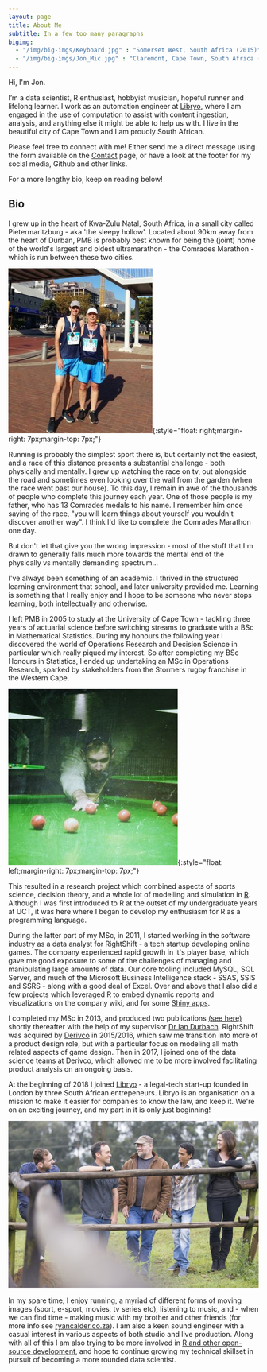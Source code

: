 ```yaml
---
layout: page
title: About Me
subtitle: In a few too many paragraphs
bigimg:
  - "/img/big-imgs/Keyboard.jpg" : "Somerset West, South Africa (2015)"
  - "/img/big-imgs/Jon_Mic.jpg" : "Claremont, Cape Town, South Africa (2015)"
---
```


Hi, I'm Jon.

I’m a data scientist, R enthusiast, hobbyist musician, hopeful runner and 
lifelong learner. I work as an automation engineer at 
[Libryo](http://libryo.com/), where I am engaged in the use of computation to 
assist with content ingestion, analysis, and anything else it might be able to 
help us with. I live in the beautiful city of Cape Town and I am proudly South 
African.

Please feel free to connect with me! Either send me a direct message using the 
form available on the [Contact](http://jonmcalder.github.io/contact/) page, or 
have a look at the footer for my social media, Github and other links.

For a more lengthy bio, keep on reading below!

## Bio

I grew up in the heart of Kwa-Zulu Natal, South Africa, in a small 
city called Pietermaritzburg - aka 'the sleepy hollow'. Located about 90km away 
from the heart of Durban, PMB is probably best known for being the (joint) home 
of the world's largest and oldest ultramarathon - the Comrades Marathon - which 
is run between these two cities.

![My dad and I after Cape Town 12 (2016)](/img/small-imgs/Jon_and_Rob.jpg "My dad and I after Cape Town 12 (2016)"){:style="float: right;margin-right: 7px;margin-top: 7px;"}

Running is probably the simplest sport there is, but certainly not the easiest, 
and a race of this distance presents a substantial challenge - both physically 
and mentally. I grew up watching the race on tv, out alongside the road and 
sometimes even looking over the wall from the garden (when the race went past 
our house). To this day, I remain in awe of the thousands of people who complete 
this journey each year. One of those people is my father, who has 13 Comrades 
medals to his name. I remember him once saying of the race, "you will learn 
things about yourself you wouldn't discover another way". I think I'd like to 
complete the Comrades Marathon one day.

But don't let that give you the wrong impression - most of the stuff that I'm 
drawn to generally falls much more towards the mental end of the physically vs 
mentally demanding spectrum...

I've always been something of an academic. I thrived in the structured learning 
environment that school, and later university provided me. Learning is something 
that I really enjoy and I hope to be someone who never stops learning, both 
intellectually and otherwise.

I left PMB in 2005 to study at the University of Cape Town - tackling three 
years of actuarial science before switching streams to graduate with a BSc in 
Mathematical Statistics. During my honours the following year I discovered 
the world of Operations Research and Decision Science in particular which really 
piqued my interest. So after completing my BSc Honours in Statistics, I 
ended up undertaking an MSc in Operations Research, sparked by stakeholders from 
the Stormers rugby franchise in the Western Cape. 

![Playing pool in Bruge](/img/small-imgs/Pool_in_Bruges.jpg "Playing pool in Bruges"){:style="float: left;margin-right: 7px;margin-top: 7px;"}

This resulted in a research project which combined aspects of sports science, 
decision theory, and a whole lot of modelling and simulation in 
[R](https://www.r-project.org/about.html). Although I was first introduced to R 
at the outset of my undergraduate years at UCT, it was here where I began to 
develop my enthusiasm for R as a programming language.

During the latter part of my MSc, in 2011, I started working in the software 
industry as a data analyst for RightShift - a tech startup developing online 
games. The company experienced rapid growth in it's player base, which gave me 
good exposure to some of the challenges of managing and manipulating large 
amounts of data. Our core tooling included MySQL, SQL Server, and much of the 
Microsoft Business Intelligence stack - SSAS, SSIS and SSRS - along with a good
deal of Excel. Over and above that I also did a few projects which leveraged R 
to embed dynamic reports and visualizations on the company wiki, and for some 
[Shiny apps](http://shiny.rstudio.com/).

I completed my MSc in 2013, and produced two publications 
[(see here)](http://jonmcalder.github.io/cv/) shortly thereafter with the help 
of my supervisor 
[Dr Ian Durbach](http://www.stats.uct.ac.za/stats/people/academic/durbach). 
RightShift was acquired by [Derivco](https://derivco.com/) in 2015/2016, which 
saw me transition into more of a product design role, but with a particular 
focus on modeling all math related aspects of game design. Then in 2017, I 
joined one of the data science teams at Derivco, which allowed me to be more 
involved facilitating product analysis on an ongoing basis.

At the beginning of 2018 I joined [Libryo](http://libryo.com/) - a legal-tech 
start-up founded in London by three South African entrepeneurs. Libryo is an 
organisation on a mission to make it easier for companies to know the law, and 
keep it. We're on an exciting journey, and my part in it is only just beginning!

![The Ryan Calder Band](/img/small-imgs/RCB.jpg "The Ryan Calder Band")

In my spare time, I enjoy running, a myriad of different forms of moving images 
(sport, e-sport, movies, tv series etc), listening to music, and - when we can 
find time - making music with my brother and other friends (for more info 
see [ryancalder.co.za](http://www.ryancalder.co.za)). I am also a keen sound 
engineer with a casual interest in various aspects of both studio and live 
production. Along with all of this I am also trying to be more involved in 
[R and other open-source development](http://github.com/jonmcalder), and hope to 
continue growing my technical skillset in pursuit of becoming a more rounded 
data scientist.
